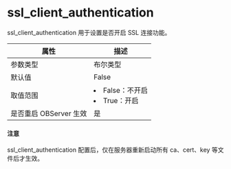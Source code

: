 ssl_client_authentication 
==============================================

ssl_client_authentication 用于设置是否开启 SSL 连接功能。


|      **属性**      |                                                    **描述**                                                     |
|------------------|---------------------------------------------------------------------------------------------------------------|
| 参数类型             | 布尔类型                                                                                                          |
| 默认值              | False                                                                                                         |
| 取值范围             | <li> False：不开启   <li> True：开启    |
| 是否重启 OBServer 生效 | 是                                                                                                             |


  <main id="notice" type='notice'>
    <h4>注意</h4>
    <p>ssl_client_authentication 配置后，仅在服务器重新启动所有 ca、cert、key 等文件后才生效。</p>
  </main>
